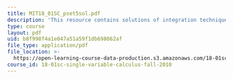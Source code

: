 ```yaml
---
title: MIT18_01SC_pset5sol.pdf
description: 'This resource contains solutions of integration techniques problems. '
type: course
layout: pdf
uid: b8f998f4a1e047a51a59f1db698062af
file_type: application/pdf
file_location: >-
  https://open-learning-course-data-production.s3.amazonaws.com/18-01sc-single-variable-calculus-fall-2010/b8f998f4a1e047a51a59f1db698062af_MIT18_01SC_pset5sol.pdf
course_id: 18-01sc-single-variable-calculus-fall-2010
---
```

